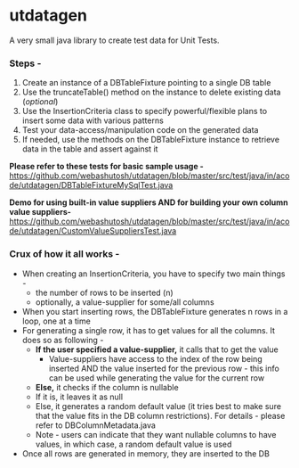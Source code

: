 # utdatagen

A very small java library to create test data for Unit Tests.

### Steps -

1) Create an instance of a DBTableFixture pointing to a single DB table
2) Use the truncateTable() method on the instance to delete existing data (*optional*)
3) Use the InsertionCriteria class to specify powerful/flexible plans to insert some data with various patterns
4) Test your data-access/manipulation code on the generated data
5) If needed, use the methods on the DBTableFixture instance to retrieve data in the table and assert against it

**Please refer to these tests for basic sample usage -**  
https://github.com/webashutosh/utdatagen/blob/master/src/test/java/in/acode/utdatagen/DBTableFixtureMySqlTest.java

**Demo for using built-in value suppliers AND for building your own column value suppliers-**
https://github.com/webashutosh/utdatagen/blob/master/src/test/java/in/acode/utdatagen/CustomValueSuppliersTest.java


### Crux of how it all works -
* When creating an InsertionCriteria, you have to specify two main things -
  * the number of rows to be inserted (n)
  * optionally, a value-supplier for some/all columns
* When you start inserting rows, the DBTableFixture generates n rows in a loop, one at a time
* For generating a single row, it has to get values for all the columns. It does so as following -
  * **If the user specified a value-supplier,** it calls that to get the value
    * Value-suppliers have access to the index of the row being inserted AND the value inserted for the previous row - this info can be used while generating the value for the current row
  * **Else,** it checks if the column is nullable 
  * If it is, it leaves it as null
  * Else, it generates a random default value (it tries best to make sure that the value fits in the DB column restrictions). For details - please refer to DBColumnMetadata.java
  * Note - users can indicate that they want nullable columns to have values, in which case, a random default value is used
* Once all rows are generated in memory, they are inserted to the DB
